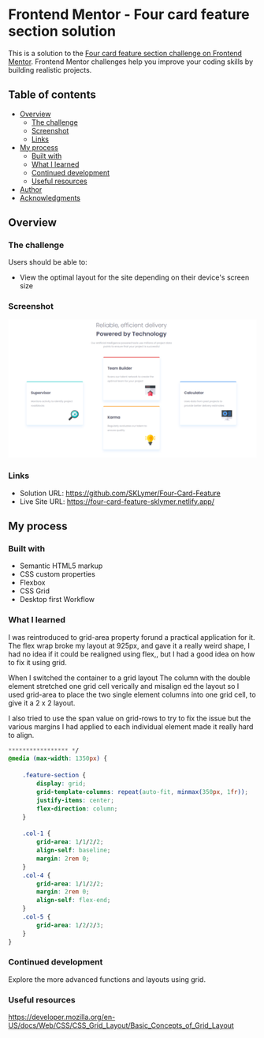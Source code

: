 # Frontend Mentor - Four card feature section solution

This is a solution to the [Four card feature section challenge on Frontend Mentor](https://www.frontendmentor.io/challenges/four-card-feature-section-weK1eFYK). Frontend Mentor challenges help you improve your coding skills by building realistic projects. 

## Table of contents

- [Overview](#overview)
  - [The challenge](#the-challenge)
  - [Screenshot](#screenshot)
  - [Links](#links)
- [My process](#my-process)
  - [Built with](#built-with)
  - [What I learned](#what-i-learned)
  - [Continued development](#continued-development)
  - [Useful resources](#useful-resources)
- [Author](#author)
- [Acknowledgments](#acknowledgments)

## Overview

### The challenge

Users should be able to:

- View the optimal layout for the site depending on their device's screen size

### Screenshot

![](./screenshot.png)


### Links

- Solution URL: https://github.com/SKLymer/Four-Card-Feature
- Live Site URL: https://four-card-feature-sklymer.netlify.app/
## My process

### Built with

- Semantic HTML5 markup
- CSS custom properties
- Flexbox
- CSS Grid
- Desktop first Workflow

### What I learned

I was reintroduced to grid-area property forund a practical application for it. The flex wrap broke my layout at 925px, and gave it a really weird shape, I had no idea if it could be realigned using flex,, but I had a good idea on how to fix it using grid. 

When I switched the container to a grid layout The column with the double element stretched one grid cell verically and misalign ed the layout so I used grid-area to place the two single element columns into one grid cell, to give it a 2 x 2 layout. 

I also tried to use the span value on grid-rows to try to fix the issue but the various margins I had applied to each individual element made it really hard to align. 


```css
***************** */
@media (max-width: 1350px) {
    
    .feature-section {
        display: grid;
        grid-template-columns: repeat(auto-fit, minmax(350px, 1fr));
        justify-items: center;
        flex-direction: column;
    }

    .col-1 {
        grid-area: 1/1/2/2;
        align-self: baseline;
        margin: 2rem 0;
    }
    .col-4 {
        grid-area: 1/1/2/2;
        margin: 2rem 0;
        align-self: flex-end;
    }
    .col-5 {
        grid-area: 1/2/2/3;
    }
}

```


### Continued development

Explore the more advanced functions and layouts using grid.


### Useful resources

https://developer.mozilla.org/en-US/docs/Web/CSS/CSS_Grid_Layout/Basic_Concepts_of_Grid_Layout


